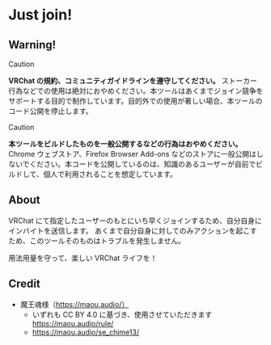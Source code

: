 # Just join!

## Warning!
> [!CAUTION]
> **VRChat の規約、コミュニティガイドラインを遵守してください。**
> ストーカー行為などでの使用は絶対におやめください。本ツールはあくまでジョイン競争をサポートする目的で制作しています。目的外での使用が著しい場合、本ツールのコード公開を停止します。

> [!CAUTION]
> **本ツールをビルドしたものを一般公開するなどの行為はおやめください。**
> Chrome ウェブストア、Firefox Browser Add-ons などのストアに一般公開はしないでください。本コードを公開しているのは、知識のあるユーザーが自前でビルドして、個人で利用されることを想定しています。

## About

VRChat にて指定したユーザーのもとにいち早くジョインするため、自分自身にインバイトを送信します。
あくまで自分自身に対してのみアクションを起こすため、このツールそのものはトラブルを発生しません。

用法用量を守って、楽しい VRChat ライフを！

## Credit

- 魔王魂様（https://maou.audio/）
  - いずれも CC BY 4.0 に基づき、使用させていただきます https://maou.audio/rule/
  - https://maou.audio/se_chime13/
